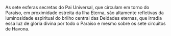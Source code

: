 ﻿As sete esferas secretas do Pai Universal, que circulam em torno do Paraíso, em proximidade estreita da Ilha Eterna, são altamente refletivas da luminosidade espiritual do brilho central das Deidades eternas, que irradia essa luz de glória divina por todo o Paraíso e mesmo sobre os sete circuitos de Havona.
